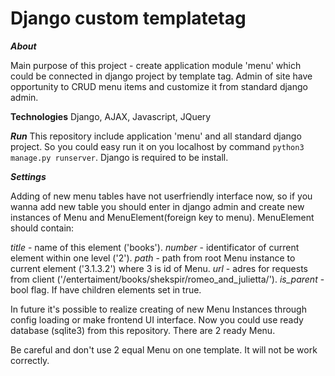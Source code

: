 # Django custom templatetag


___About___

Main purpose of this project - create application module 'menu' which could be connected in django project by template tag.
Admin of site have opportunity to CRUD menu items and customize it from standard django admin.

__Technologies__
Django, AJAX, Javascript, JQuery


___Run___
This repository include application 'menu' and all standard django project.
So you could easy run it on you localhost by command `python3 manage.py runserver`.
Django is required to be install.


___Settings___

Adding of new menu tables have not userfriendly interface now, so if you wanna add new table you should enter in django admin and create new instances of Menu and MenuElement(foreign key to menu). MenuElement should contain:

*title* - name of this element ('books').
*number* - identificator of current element within one level ('2').
*path* - path from root Menu instance to current element ('3.1.3.2') where 3 is id of Menu.
*url* - adres for requests from client ('/entertaiment/books/shekspir/romeo_and_julietta/').
*is_parent* - bool flag. If have children elements set in true.

In future it's possible to realize creating of new Menu Instances through config loading or make frontend UI interface.
Now you could use ready database (sqlite3) from this repository. There are 2 ready Menu.

Be careful and don't use 2 equal Menu on one template. It will not be work correctly.
